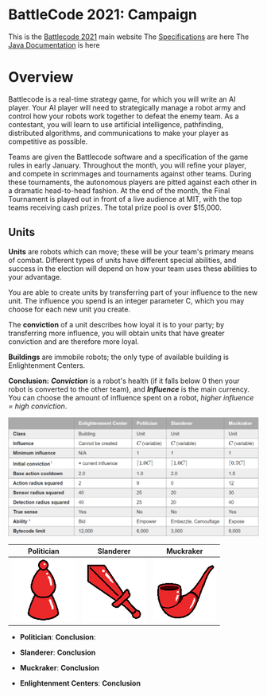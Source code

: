 # BattleCode 2021: Campaign
This is the [Battlecode 2021](https://battlecode.org) main website
The [Specifications](http://2021.battlecode.org/specs/specs.md.html) are here
The [Java Documentation](http://2021.battlecode.org/javadoc/index.html) is here

# Overview
Battlecode is a real-time strategy game, for which you will write an AI player. Your AI player will need to strategically manage a robot army and control how your robots work together to defeat the enemy team. As a contestant, you will learn to use artificial intelligence, pathfinding, distributed algorithms, and communications to make your player as competitive as possible.

Teams are given the Battlecode software and a specification of the game rules in early January. Throughout the month, you will refine your player, and compete in scrimmages and tournaments against other teams. During these tournaments, the autonomous players are pitted against each other in a dramatic head-to-head fashion. At the end of the month, the Final Tournament is played out in front of a live audience at MIT, with the top teams receiving cash prizes. The total prize pool is over $15,000.

## Units

**Units** are robots which can move; these will be your team's primary means of combat. Different types of units have different special abilities, and success in the election will depend on how your team uses these abilities to your advantage.

You are able to create units by transferring part of your influence to the new unit. The influence you spend is an integer parameter C, which you may choose for each new unit you create.

The **conviction** of a unit describes how loyal it is to your party; by transferring more influence, you will obtain units that have greater conviction and are therefore more loyal.

**Buildings** are immobile robots; the only type of available building is Enlightenment Centers.

**Conclusion:** ***Conviction*** is a robot's health (if it falls below 0 then your robot is converted to the other team), and ***Influence*** is the main currency. You can choose the amount of influence spent on a robot, *higher influence = high conviction*.

![Chart](img/RobotsData.PNG)

Politician            | Slanderer | Muckraker
:-------------------------:|:-------------------------:|:-------------------------:
![Politician](img/politician.png)  |  ![Slanderer](img/slanderer.png) |  ![Muckraker](img/muckraker.png)

- **Politician**: 
**Conclusion**: 

- **Slanderer**: 
**Conclusion**

- **Muckraker**: 
**Conclusion**

- **Enlightenment Centers**:
**Conclusion**
